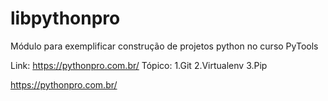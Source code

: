 # libpythonpro
Módulo para exemplificar construção de projetos python no curso PyTools


Link: https://pythonpro.com.br/
Tópico:
1.Git
2.Virtualenv
3.Pip

https://pythonpro.com.br/